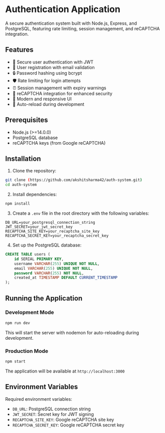 # Authentication Application

A secure authentication system built with Node.js, Express, and PostgreSQL, featuring rate limiting, session management, and reCAPTCHA integration.

## Features

- 🔐 Secure user authentication with JWT
- 📝 User registration with email validation
- 🔒 Password hashing using bcrypt
- 🛡️ Rate limiting for login attempts
- ⏰ Session management with expiry warnings
- 🤖 reCAPTCHA integration for enhanced security
- 🎨 Modern and responsive UI
- 🔄 Auto-reload during development

## Prerequisites

- Node.js (>=14.0.0)
- PostgreSQL database
- reCAPTCHA keys (from Google reCAPTCHA)

## Installation

1. Clone the repository:
```bash
git clone (https://github.com/akshitsharma42/auth-system.git)
cd auth-system
```

2. Install dependencies:
```bash
npm install
```

3. Create a `.env` file in the root directory with the following variables:
```env
DB_URL=your_postgresql_connection_string
JWT_SECRET=your_jwt_secret_key
RECAPTCHA_SITE_KEY=your_recaptcha_site_key
RECAPTCHA_SECRET_KEY=your_recaptcha_secret_key
```

4. Set up the PostgreSQL database:
```sql
CREATE TABLE users (
    id SERIAL PRIMARY KEY,
    username VARCHAR(255) UNIQUE NOT NULL,
    email VARCHAR(255) UNIQUE NOT NULL,
    password VARCHAR(255) NOT NULL,
    created_at TIMESTAMP DEFAULT CURRENT_TIMESTAMP
);
```

## Running the Application

### Development Mode
```bash
npm run dev
```
This will start the server with nodemon for auto-reloading during development.

### Production Mode
```bash
npm start
```

The application will be available at `http://localhost:3000`






## Environment Variables

Required environment variables:
- `DB_URL`: PostgreSQL connection string
- `JWT_SECRET`: Secret key for JWT signing
- `RECAPTCHA_SITE_KEY`: Google reCAPTCHA site key
- `RECAPTCHA_SECRET_KEY`: Google reCAPTCHA secret key


